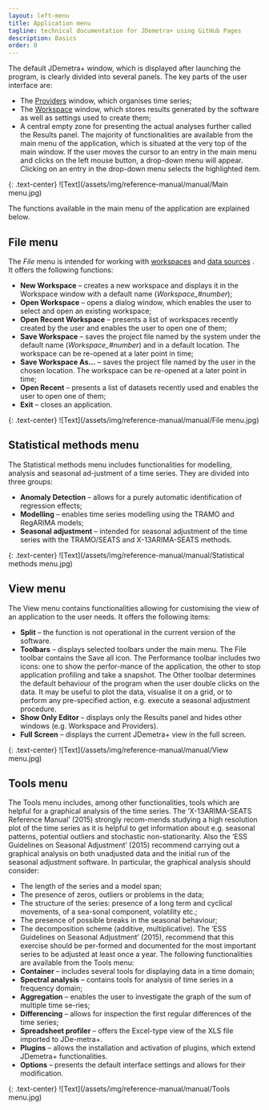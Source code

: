 ```yaml
---
layout: left-menu
title: Application menu
tagline: technical documentation for JDemetra+ using GitHub Pages
description: Basics
order: 0
---
```

The default JDemetra+ window, which is displayed after launching the program, is clearly divided into several panels. 
The key parts of the user interface are: 
* The [Providers](data-providers.html) window, which organises time series; 
* The [Workspace](workspace.html) window, which stores results generated by the software as well as settings used to create them; 
* A central empty zone for presenting the actual analyses further called the Results panel.
The majority of functionalities are available from the main menu of the 
application, which is situated at the very top of the main window. If 
the user moves the cursor to an entry in the main menu and clicks on the 
left mouse button, a drop-down menu will appear. Clicking on an entry in 
the drop-down menu selects the highlighted item. 

{: .text-center}
![Text](/assets/img/reference-manual/manual/Main menu.jpg)

 The functions available in the main menu of the application are explained below.
## File menu
 The *File* menu is intended for working with [workspaces](workspace.html) and [data sources](data-providers.html) .  
It offers the following functions:  
* **New Workspace** – creates a new workspace and displays it in the Workspace window with a default name (*Workspace_#number*); 
* **Open Workspace** – opens a dialog window, which enables the user to select and open an existing workspace; 
* **Open Recent Workspace** – presents a list of workspaces recently created by the user and enables the user to open one of them; 
* **Save Workspace** – saves the project file named by the system under the default name (*Workspace_#number*) and in a default location. The workspace can be re-opened at a later point in time; 
* **Save Workspace As…** – saves the project file named by the user in the chosen location. The workspace can be re-opened at a later point in time; 
* **Open Recent** – presents a list of datasets recently used and enables the user to open one of them; 
* **Exit** – closes an application.

{: .text-center}
![Text](/assets/img/reference-manual/manual/File menu.jpg)

## Statistical methods menu
The Statistical methods menu includes functionalities for modelling, analysis and seasonal ad-justment of a time series. They are divided into three groups:
* **Anomaly Detection** – allows for a purely automatic identification of regression effects;
* **Modelling** – enables time series modelling using the TRAMO and RegARIMA models; 
* **Seasonal adjustment** – intended for seasonal adjustment of the time series with the TRAMO/SEATS and X-13ARIMA-SEATS methods. 

{: .text-center}
![Text](/assets/img/reference-manual/manual/Statistical methods menu.jpg)

## View menu
The View menu contains functionalities allowing for customising the view of an application to the user needs. It offers the following items:
* **Split** – the function is not operational in the current version of the software.
* **Toolbars** – displays selected toolbars under the main menu. The File toolbar contains the Save all icon. The Performance toolbar includes two icons: one to show the perfor-mance of the application, the other to stop application profiling and take a snapshot. The Other toolbar determines the default behaviour of the program when the user double clicks on the data. It may be useful to plot the data, visualise it on a grid, or to perform any pre-specified action, e.g. execute a seasonal adjustment procedure.
* **Show Only Editor** – displays only the Results panel and hides other windows (e.g. Workspace and Providers).
* **Full Screen** – displays the current JDemetra+ view in the full screen.

{: .text-center}
![Text](/assets/img/reference-manual/manual/View menu.jpg)

## Tools menu
The Tools menu includes, among other functionalities, tools which are helpful for a graphical analysis of the time series. The ‘X-13ARIMA-SEATS Reference Manual’ (2015) strongly recom-mends studying a high resolution plot of the time series as it is helpful to get information about e.g. seasonal patterns, potential outliers and stochastic non-stationarity. Also the ‘ESS Guidelines on Seasonal Adjustment’ (2015) recommend carrying out a graphical analysis on both unadjusted data and the initial run of the seasonal adjustment software. In particular, the graphical analysis should consider: 
* The length of the series and a model span;  
* The presence of zeros, outliers or problems in the data;  
* The structure of the series: presence of a long term and cyclical movements, of a sea-sonal component, volatility etc.;  
* The presence of possible breaks in the seasonal behaviour;  
* The decomposition scheme (additive, multiplicative).
The ‘ESS Guidelines on Seasonal Adjustment’ (2015), recommend that this exercise should be per-formed and documented for the most important series to be adjusted at least once a year.
The following functionalities are available from the Tools menu:
* **Container** – includes several tools for displaying data in a time domain;
* **Spectral analysis** – contains tools for analysis of time series in a frequency domain;
* **Aggregation** – enables the user to investigate the graph of the sum of multiple time se-ries;
* **Differencing** – allows for inspection the first regular differences of the time series;
* **Spreadsheet profiler** – offers the Excel-type view of the XLS file imported to JDe-metra+.
* **Plugins** – allows the installation and activation of plugins, which extend JDemetra+ functionalities.
* **Options** – presents the default interface settings and allows for their modification.

{: .text-center}
![Text](/assets/img/reference-manual/manual/Tools menu.jpg)


